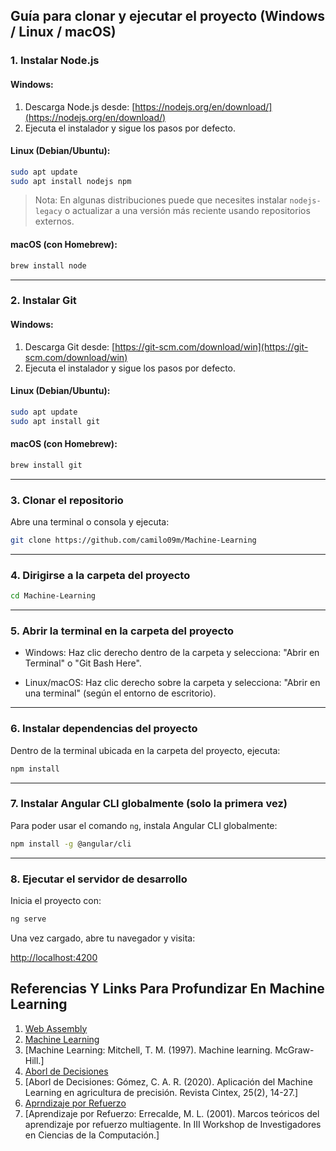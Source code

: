 ##  Guía para clonar y ejecutar el proyecto (Windows / Linux / macOS)


###  1. Instalar Node.js

#### Windows:

1. Descarga Node.js desde: [https://nodejs.org/en/download/](https://nodejs.org/en/download/)
2. Ejecuta el instalador y sigue los pasos por defecto.

#### Linux (Debian/Ubuntu):

```bash
sudo apt update
sudo apt install nodejs npm
```

> Nota: En algunas distribuciones puede que necesites instalar `nodejs-legacy` o actualizar a una versión más reciente usando repositorios externos.

#### macOS (con Homebrew):

```bash
brew install node
```

---

###  2. Instalar Git

#### Windows:

1. Descarga Git desde: [https://git-scm.com/download/win](https://git-scm.com/download/win)
2. Ejecuta el instalador y sigue los pasos por defecto.

#### Linux (Debian/Ubuntu):

```bash
sudo apt update
sudo apt install git
```

#### macOS (con Homebrew):

```bash
brew install git
```

---

###  3. Clonar el repositorio

Abre una terminal o consola y ejecuta:

```bash
git clone https://github.com/camilo09m/Machine-Learning
```

---

###  4. Dirigirse a la carpeta del proyecto

```bash
cd Machine-Learning
```


---

###  5. Abrir la terminal en la carpeta del proyecto

* Windows:
  Haz clic derecho dentro de la carpeta y selecciona:
  "Abrir en Terminal" o "Git Bash Here".

* Linux/macOS:
  Haz clic derecho sobre la carpeta y selecciona:
  "Abrir en una terminal" (según el entorno de escritorio).

---

###  6. Instalar dependencias del proyecto

Dentro de la terminal ubicada en la carpeta del proyecto, ejecuta:

```bash
npm install
```

---

###  7. Instalar Angular CLI globalmente (solo la primera vez)

Para poder usar el comando `ng`, instala Angular CLI globalmente:

```bash
npm install -g @angular/cli
```

---

###  8. Ejecutar el servidor de desarrollo

Inicia el proyecto con:

```bash
ng serve
```

Una vez cargado, abre tu navegador y visita:

 [http://localhost:4200](http://localhost:4200)


## Referencias Y Links Para Profundizar En Machine Learning
1. [Web Assembly](https://dev.to/railsstudent/angular-on-steroids-elevating-performance-with-webassembly-43gb)
2. [Machine Learning](https://www.sap.com/latinamerica/products/artificial-intelligence/what-is-machine-learning.html)
3. [Machine Learning: Mitchell, T. M. (1997). Machine learning. McGraw-Hill.]
4. [Aborl de Decisiones](https://scielo.pt/scielo.php?pid=S1646-98952023000300084&script=sci_arttext&tlng=es)
5. [Aborl de Decisiones: Gómez, C. A. R. (2020). Aplicación del Machine Learning en agricultura de precisión. Revista Cintex, 25(2), 14-27.]
6. [Aprndizaje por Refuerzo](https://www.ibm.com/es-es/think/topics/reinforcement-learning)
7. [Aprendizaje por Refuerzo: Errecalde, M. L. (2001). Marcos teóricos del aprendizaje por refuerzo multiagente. In III Workshop de Investigadores en Ciencias de la Computación.]
